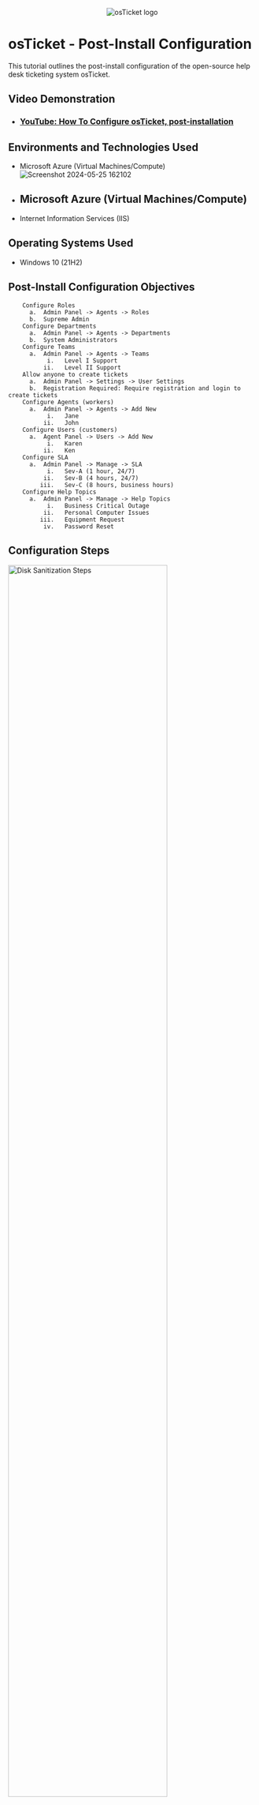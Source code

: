<p align="center">
<img src="https://i.imgur.com/Clzj7Xs.png" alt="osTicket logo"/>
</p>

<h1>osTicket - Post-Install Configuration</h1>
This tutorial outlines the post-install configuration of the open-source help desk ticketing system osTicket.<br />


<h2>Video Demonstration</h2>

- ### [YouTube: How To Configure osTicket, post-installation](https://www.youtube.com)

<h2>Environments and Technologies Used</h2>


- Microsoft Azure (Virtual Machines/Compute) </h2>![Screenshot 2024-05-25 162102](https://github.com/hardik1017/osticket-post-installation-config/assets/170269652/500cbe0b-f660-4831-ab07-69d274bc43f9)
  <p>
- <h2>Microsoft Azure (Virtual Machines/Compute)
- Internet Information Services (IIS) 

<h2>Operating Systems Used </h2>

- Windows 10</b> (21H2)

<h2>Post-Install Configuration Objectives</h2>

        Configure Roles
          a.  Admin Panel -> Agents -> Roles
          b.  Supreme Admin
        Configure Departments
          a.  Admin Panel -> Agents -> Departments
          b.  System Administrators
        Configure Teams
          a.  Admin Panel -> Agents -> Teams
               i.   Level I Support
              ii.   Level II Support
        Allow anyone to create tickets
          a.  Admin Panel -> Settings -> User Settings
          b.  Registration Required: Require registration and login to create tickets 
        Configure Agents (workers)
          a.  Admin Panel -> Agents -> Add New
               i.   Jane
              ii.   John
        Configure Users (customers)
          a.  Agent Panel -> Users -> Add New
               i.   Karen
              ii.   Ken
        Configure SLA
          a.  Admin Panel -> Manage -> SLA
               i.   Sev-A (1 hour, 24/7)
              ii.   Sev-B (4 hours, 24/7)
             iii.   Sev-C (8 hours, business hours)
        Configure Help Topics
          a.  Admin Panel -> Manage -> Help Topics
               i.   Business Critical Outage
              ii.   Personal Computer Issues
             iii.   Equipment Request
              iv.   Password Reset



<h2>Configuration Steps</h2>

<p>
<img src="https://i.imgur.com/DJmEXEB.png" height="80%" width="80%" alt="Disk Sanitization Steps"/>
</p>
<p>
Lorem ipsum dolor sit amet, consectetur adipiscing elit, sed do eiusmod tempor incididunt ut labore et dolore magna aliqua. Ut enim ad minim veniam, quis nostrud exercitation ullamco laboris nisi ut aliquip ex ea commodo consequat. Duis aute irure dolor in reprehenderit in voluptate velit esse cillum dolore eu fugiat nulla pariatur.
</p>
<br />

<p>
<img src="https://i.imgur.com/DJmEXEB.png" height="80%" width="80%" alt="Disk Sanitization Steps"/>
</p>
<p>
Lorem ipsum dolor sit amet, consectetur adipiscing elit, sed do eiusmod tempor incididunt ut labore et dolore magna aliqua. Ut enim ad minim veniam, quis nostrud exercitation ullamco laboris nisi ut aliquip ex ea commodo consequat. Duis aute irure dolor in reprehenderit in voluptate velit esse cillum dolore eu fugiat nulla pariatur.
</p>
<br />

<p>
<img src="https://i.imgur.com/DJmEXEB.png" height="80%" width="80%" alt="Disk Sanitization Steps"/>
</p>
<p>
Lorem ipsum dolor sit amet, consectetur adipiscing elit, sed do eiusmod tempor incididunt ut labore et dolore magna aliqua. Ut enim ad minim veniam, quis nostrud exercitation ullamco laboris nisi ut aliquip ex ea commodo consequat. Duis aute irure dolor in reprehenderit in voluptate velit esse cillum dolore eu fugiat nulla pariatur.
</p>
<br />
